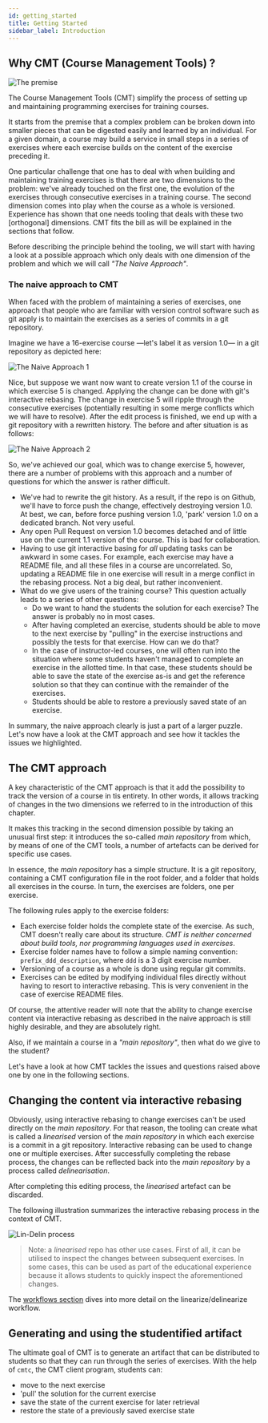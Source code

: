 ```yaml
---
id: getting_started
title: Getting Started
sidebar_label: Introduction
---
```


## Why CMT (Course Management Tools) ?

![The premise](https://i.imgur.com/52a0JhX.png)

The Course Management Tools (CMT) simplify the process of setting up and maintaining programming exercises for training courses.

It starts from the premise that a complex problem can be broken down into smaller pieces that can be digested easily and learned by an individual. For a given domain, a course may build a service in small steps in a series of exercises where each exercise builds on the content of the exercise preceding it.

One particular challenge that one has to deal with when building and maintaining training exercises is that there are two dimensions to the problem: we've already touched on the first one, the evolution of the exercises through consecutive exercises in a training course. The second dimension comes into play when the course as a whole is versioned. Experience has shown that one needs tooling that deals with these two [orthogonal] dimensions. CMT fits the bill as will be explained in the sections that follow.

Before describing the principle behind the tooling, we will start with having a look at a possible approach which only deals with one dimension of the problem and which we will call _"The Naive Approach"_. 


### The naive approach to CMT

When faced with the problem of maintaining a series of exercises, one approach that people who are familiar with version control software such as git apply is to maintain the exercises as a series of commits in a git repository.

Imagine we have a 16-exercise course —let's label it as version 1.0— in a git repository as depicted here:

![The Naive Approach 1](https://imgur.com/1aNEEgu.png)

Nice, but suppose we want now want to create version 1.1 of the course in which exercise 5 is changed. Applying the change can be done with git's interactive rebasing. The change in exercise 5 will ripple through the consecutive exercises (potentially resulting in some merge conflicts which we will have to resolve). After the edit process is finished, we end up with a git repository with a rewritten history. The before and after situation is as follows:

![The Naive Approach 2](https://imgur.com/b8eJUkC.png)

So, we've achieved our goal, which was to change exercise 5, however, there are a number of problems with this approach and a number of questions for which the answer is rather difficult.

- We've had to rewrite the git history. As a result, if the repo is on Github, we'll have to force push the change, effectively destroying version 1.0. At best, we can, before force pushing version 1.0, 'park' version 1.0 on a dedicated branch. Not very useful.
- Any open Pull Request on version 1.0 becomes detached and of little use on the current 1.1 version of the course. This is bad for collaboration.
- Having to use git interactive basing for _all_ updating tasks can be awkward in some cases. For example, each exercise may have a README file, and all these files in a course are uncorrelated. So, updating a README file in one exercise will result in a merge conflict in the rebasing process. Not a big deal, but rather inconvenient.
- What do we give users of the training course? This question actually leads to a series of other questions:
  - Do we want to hand the students the solution for each exercise? The answer is probably no in most cases.
  - After having completed an exercise, students should be able to move to the next exercise by "pulling" in the exercise instructions and possibly the tests for that exercise. How can we do that?
  - In the case of instructor-led courses, one will often run into the situation where some students haven't managed to complete an exercise in the allotted time. In that case, these students should be able to save the state of the exercise as-is and get the reference solution so that they can continue with the remainder of the exercises.
  - Students should be able to restore a previously saved state of an exercise.

In summary, the naive approach clearly is just a part of a larger puzzle. Let's now have a look at the CMT approach and see how it tackles the issues we highlighted.

## The CMT approach

A key characteristic of the CMT approach is that it add the possibility to track the version of a course in tis entirety. In other words, it allows tracking of changes in the two dimensions we referred to in the introduction of this chapter.

It makes this tracking in the second dimension possible by taking an unusual first step: it introduces the so-called _main repository_ from which, by means of one of the CMT tools, a number of artefacts can be derived for specific use cases.

In essence, the _main repository_ has a simple structure. It is a git repository, containing a CMT configuration file in the root folder, and a folder that holds all exercises in the course. In turn, the exercises are folders, one per exercise.

The following rules apply to the exercise folders:

- Each exercise folder holds the complete state of the exercise. As such, CMT doesn't really care about its structure. _CMT is neither concerned about build tools, nor programming languages used in exercises_.
- Exercise folder names have to follow a simple naming convention: `prefix_ddd_description`, where `ddd` is a 3 digit exercise number.
- Versioning of a course as a whole is done using regular git commits.
- Exercises can be edited by modifying individual files directly without having to resort to interactive rebasing. This is very convenient in the case of exercise README files.

Of course, the attentive reader will note that the ability to change exercise content via interactive rebasing as described in the naive approach is still highly desirable, and they are absolutely right.

Also, if we maintain a course in a _"main repository"_, then what do we give to the student?

Let's have a look at how CMT tackles the issues and questions raised above one by one in the following sections.

## Changing the content via interactive rebasing

Obviously, using interactive rebasing to change exercises can't be used directly on the _main repository_. For that reason, the tooling can create what is called a _linearised_ version of the _main repository_ in which each exercise is a commit in a git repository. Interactive rebasing can be used to change one or multiple exercises. After successfully completing the rebase process, the changes can be reflected back into the _main repository_ by a process called _delinearisation_.

After completing this editing process, the _linearised_ artefact can be discarded.

The following illustration summarizes the interactive rebasing process in the context of CMT.

![Lin-Delin process](https://imgur.com/tAdPsbL.png)

> Note: a _linearised_ repo has other use cases. First of all, it can be utilised to inspect the changes between subsequent exercises. In some cases, this can be used as part of the educational experience because it allows students to quickly inspect the aforementioned changes.

The [workflows section](workflows.md) dives into more detail on the linearize/delinearize workflow.

## Generating and using the studentified artifact

The ultimate goal of CMT is to generate an artifact that can be distributed to students so that
they can run through the series of exercises. With the help of `cmtc`, the CMT client program,
students can:

- move to the next exercise
- 'pull' the solution for the current exercise
- save the state of the current exercise for later retrieval
- restore the state of a previously saved exercise state

